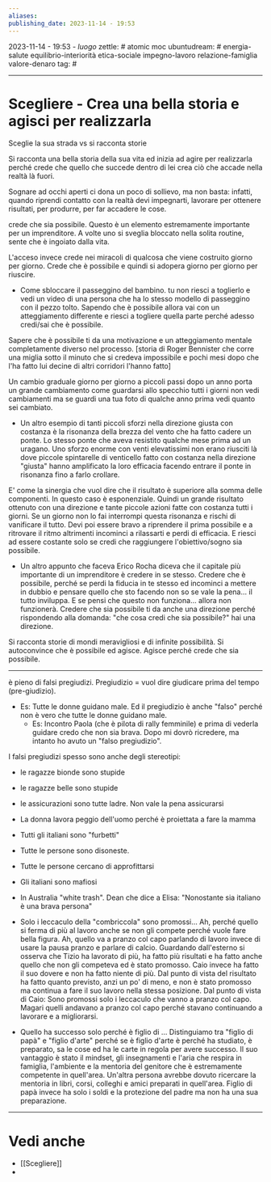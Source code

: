 ```yaml
---
aliases: 
publishing_date: 2023-11-14 - 19:53
---
```

2023-11-14 - 19:53 - *luogo*
zettle: # atomic moc
ubuntudream: # energia-salute equilibrio-interiorità etica-sociale impegno-lavoro relazione-famiglia valore-denaro 
tag: #

---
# Scegliere - Crea una bella storia e agisci per realizzarla
Sceglie la sua strada vs si racconta storie

Si racconta una bella storia della sua vita ed inizia ad agire per realizzarla perché crede che quello che succede dentro di lei crea ciò che accade nella realtà là fuori.

Sognare ad occhi aperti ci dona un poco di sollievo, ma non basta: infatti, quando riprendi contatto con la realtà devi impegnarti, lavorare per ottenere risultati, per produrre, per far accadere le cose.

crede che sia possibile. Questo è un elemento estremamente importante per un imprenditore. A volte uno si sveglia bloccato nella solita routine, sente che è ingoiato dalla vita. 

L'acceso invece crede nei miracoli di qualcosa che viene costruito giorno per giorno. Crede che è possibile e quindi si adopera giorno per giorno per riuscire. 
- Come sbloccare il passeggino del bambino. tu non riesci a toglierlo e vedi un video di una persona che ha lo stesso modello di passeggino con il pezzo tolto. Sapendo che è possibile allora vai con un atteggiamento differente e riesci a togliere quella parte perché adesso credi/sai che è possibile.

Sapere che è possibile ti da una motivazione e un atteggiamento mentale completamente diverso nel processo. [storia di Roger Bennister che corre una miglia sotto il minuto che si credeva impossibile e pochi mesi dopo che l'ha fatto lui decine di altri corridori l'hanno fatto]

Un cambio graduale giorno per giorno a piccoli passi dopo un anno porta un grande cambiamento come guardarsi allo specchio tutti i giorni non vedi cambiamenti ma se guardi una tua foto di qualche anno prima vedi quanto sei cambiato.

- Un altro esempio di tanti piccoli sforzi nella direzione giusta con costanza è la risonanza della brezza del vento che ha fatto cadere un ponte. Lo stesso ponte che aveva resistito qualche mese prima ad un uragano. Uno sforzo enorme con venti elevatissimi non erano riusciti là dove piccole spintarelle di venticello fatto con costanza nella direzione "giusta" hanno amplificato la loro efficacia facendo entrare il ponte in risonanza fino a farlo crollare. 

E' come la sinergia che vuol dire che il risultato è superiore alla somma delle componenti. In questo caso è esponenziale. Quindi un grande risultato ottenuto con una direzione e tante piccole azioni fatte con costanza tutti i giorni. Se un giorno non lo fai interrompi questa risonanza e rischi di vanificare il tutto. Devi poi essere bravo a riprendere il prima possibile e a ritrovare il ritmo altrimenti incominci a rilassarti e perdi di efficacia. 
E riesci ad essere costante solo se credi che raggiungere l'obiettivo/sogno sia possibile.

- Un altro appunto che faceva Erico Rocha diceva che il capitale più importante di un imprenditore è credere in se stesso. Credere che è possibile, perché se perdi la fiducia in te stesso ed incominci a mettere in dubbio e pensare quello che sto facendo non so se vale la pena... il tutto inviluppa. E se pensi che questo non funziona... allora non funzionerà. Credere che sia possibile ti da anche una direzione perché rispondendo alla domanda: "che cosa credi che sia possibile?" hai una direzione.

Si racconta storie di mondi meravigliosi e di infinite possibilità. Si autoconvince che è possibile ed agisce. Agisce perché crede che sia possibile.

---
è pieno di falsi pregiudizi. 
Pregiudizio = vuol dire giudicare prima del tempo (pre-giudizio). 
- Es: Tutte le donne guidano male.
  Ed il pregiudizio è anche "falso" perché non è vero che tutte le donne guidano male. 
  - Es: Incontro Paola (che è pilota di rally femminile) e prima di vederla guidare credo che non sia brava. Dopo mi dovrò ricredere, ma intanto ho avuto un "falso pregiudizio". 

I falsi pregiudizi spesso sono anche degli stereotipi:
- le ragazze bionde sono stupide
- le ragazze belle sono stupide
- le assicurazioni sono tutte ladre. Non vale la pena assicurarsi
- La donna lavora peggio dell'uomo perché è proiettata a fare la mamma
- Tutti gli italiani sono "furbetti"
- Tutte le persone sono disoneste.
- Tutte le persone cercano di approfittarsi
- Gli italiani sono mafiosi
- In Australia "white trash". Dean che dice a Elisa: "Nonostante sia italiano è una brava persona"
- Solo i leccaculo della "combriccola" sono promossi...
Ah, perché quello si ferma di più al lavoro anche se non gli compete perché vuole fare bella figura. Ah, quello va a pranzo col capo parlando di lavoro invece di usare la pausa pranzo e parlare di calcio.
Guardando dall'esterno si osserva che Tizio ha lavorato di più, ha fatto più risultati e ha fatto anche quello che non gli competeva ed è stato promosso. Caio invece ha fatto il suo dovere e non ha fatto niente di più. Dal punto di vista del risultato ha fatto quanto previsto, anzi un po' di meno, e non è stato promosso ma continua a fare il suo lavoro nella stessa posizione. 
Dal punto di vista di Caio: Sono promossi solo i leccaculo che vanno a pranzo col capo. Magari quelli andavano a pranzo col capo perché stavano continuando a lavorare e a migliorarsi.
 
- Quello ha successo solo perché è figlio di ...
Distinguiamo tra "figlio di papà" e "figlio d'arte" perché se è figlio d'arte è perché ha studiato, è preparato, sa le cose ed ha le carte in regola per avere successo. Il suo vantaggio è stato il mindset, gli insegnamenti e l'aria che respira in famiglia, l'ambiente e la mentoria del genitore che è estremamente competente in quell'area.
Un'altra persona avrebbe dovuto ricercare la mentoria in libri, corsi, colleghi e amici preparati in quell'area.
Figlio di papà invece ha solo i soldi e la protezione del padre ma non ha una sua preparazione.




---
# Vedi anche
- [[Scegliere]]
- 